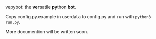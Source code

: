 vepybot: the **ve**rsatile **py**thon **bot**.  

Copy config.py.example in userdata to config.py and run with `python3 run.py`.

More documention will be written soon.
